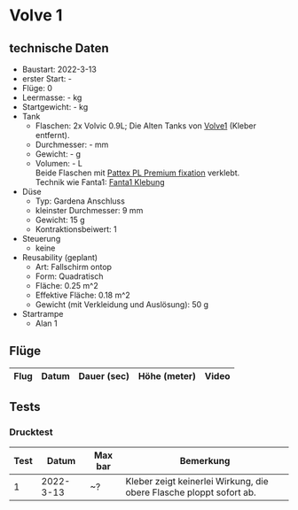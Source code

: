 # Volve 1

## technische Daten

* Baustart: 2022-3-13
* erster Start: -
* Flüge: 0
* Leermasse: - kg
* Startgewicht: - kg
* Tank
  * Flaschen: 2x Volvic 0.9L; Die Alten Tanks von [Volve1](volve1.md) (Kleber entfernt).
  * Durchmesser: - mm
  * Gewicht: - g
  * Volumen: - L  
  Beide Flaschen mit [Pattex PL Premium fixation](https://www.pattex.de/de/pro/produkte/montagekleber/pl-premium-high-tack.html) verklebt.  
  Technik wie Fanta1: [Fanta1 Klebung](../WaterrocketMedia/construction/tanks/Fanta1_tank.png)
* Düse
  * Typ: Gardena Anschluss
  * kleinster Durchmesser: 9 mm
  * Gewicht: 15 g
  * Kontraktionsbeiwert: 1
* Steuerung
  * keine
* Reusability (geplant)
  * Art: Fallschirm ontop
  * Form: Quadratisch
  * Fläche: 0.25 m^2
  * Effektive Fläche: 0.18 m^2
  * Gewicht (mit Verkleidung und Auslösung): 50 g
* Startrampe
  * Alan 1

## Flüge

| Flug | Datum      | Dauer (sec) | Höhe (meter) | Video    |
| ---- | ---------- | ----------- | ------------ | -------- |

## Tests

### Drucktest

| Test | Datum      | Max bar | Bemerkung |
| ---- | ---------- | ------- | --------- |
| 1    | 2022-3-13  | ~?       | Kleber zeigt keinerlei Wirkung, die obere Flasche ploppt sofort ab. |
